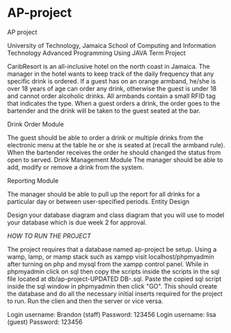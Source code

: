 AP-project
==========

AP project 


University of Technology, Jamaica
School of Computing and Information Technology
Advanced Programming Using JAVA
Term Project



CaribResort is an all-inclusive hotel on the north coast in Jamaica. The manager in the hotel wants to keep track of the daily frequency that any specific drink is ordered. If a guest has on an orange armband, he/she is over 18 years of age can order any drink, otherwise the guest is under 18 and cannot order alcoholic drinks. All armbands contain a small RFID tag that indicates the type. When a guest orders a drink, the order goes to the bartender and the drink will be taken to the guest seated at the bar.

Drink Order Module

The guest should be able to order a drink or multiple drinks from the electronic menu at the table he or she is seated at (recall the armband rule). When the bartender receives the order he should changed the status from open to served.
Drink Management Module
The manager should be able to add, modify or remove a drink from the system.


Reporting Module


The manager should be able to pull up the report for all drinks for a particular day or between user-specified periods.
Entity Design


Design your database diagram and class diagram that you will use to model your database which is due week 2 for approval.

*HOW TO RUN THE PROJECT*

The project requires that a database named ap-project be setup. Using a wamp, lamp, or mamp stack such as xampp visit localhost/phpmyadmin after turning on php and mysql from the xampp control panel. While in phpmyadmin click on sql then copy the scripts inside the scripts in the sql file located at db/ap-project-UPDATED DB-.sql. Paste the copied sql script inside the sql window in phpmyadmin then click "GO". This should create the database and do all the necessary initial inserts required for the project to run. Run the clien and then the server or vice versa.

Login username: Brandon (staff)
Password: 123456
Login username: lisa (guest)
Password: 123456

